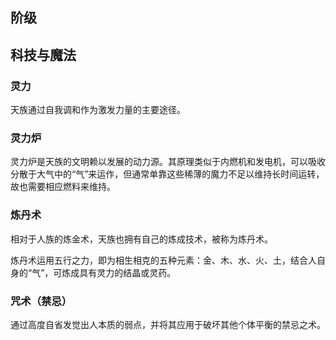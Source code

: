## 阶级



## 科技与魔法

### 灵力

天族通过自我调和作为激发力量的主要途径。

### 灵力炉

灵力炉是天族的文明赖以发展的动力源。其原理类似于内燃机和发电机，可以吸收分散于大气中的“气”来运作，但通常单靠这些稀薄的魔力不足以维持长时间运转，故也需要相应燃料来维持。

### 炼丹术

相对于人族的炼金术，天族也拥有自己的炼成技术，被称为炼丹术。

炼丹术运用五行之力，即为相生相克的五种元素：金、木、水、火、土，结合人自身的“气”，可炼成具有灵力的结晶或灵药。

### 咒术（禁忌）

通过高度自省发觉出人本质的弱点，并将其应用于破坏其他个体平衡的禁忌之术。
